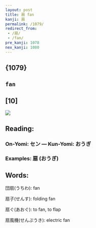 ```yaml
---
layout: post
title: 扇 fan
kanji: 扇
permalink: /1079/
redirect_from:
 - /扇/
 - /fan/
pre_kanji: 1078
nex_kanji: 1080
---
```


## {1079}

## `fan`

## [10]

<div class="stroke"><img src="E68987.png" /></div>

## Reading:

### On-Yomi: セン &mdash; Kun-Yomi: おうぎ

### Examples: 扇 (おうぎ)

## Words:

団扇(うちわ): fan

扇子(せんす): folding fan

扇ぐ(あおぐ): to fan, to flap

扇風機(せんぷうき): electric fan
